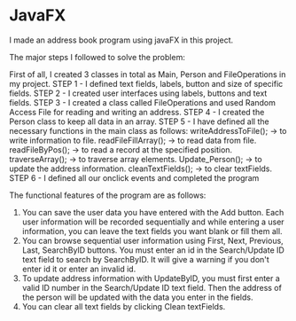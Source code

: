 # JavaFX
I made an address book program using javaFX in this project.

The major steps I followed to solve the problem:

 First of all, I created 3 classes in total as Main, Person and FileOperations in my project. 
STEP 1 - I defined text fields, labels, button and size of specific fields.
STEP 2 - I created user interfaces using labels, buttons and text fields.
STEP 3 - I created a class called FileOperations and used Random Access File for reading and writing an address.
STEP 4 - I created the Person class to keep all data in an array.
STEP 5 - I have defined all the necessary functions in the main class as follows:
writeAddressToFile(); -> to write information to file.
readFileFillArray(); -> to read data from file.
readFileByPos(); -> to read a record at the specified position.
traverseArray(); -> to traverse array elements.
Update_Person(); -> to update the address information.
cleanTextFields(); -> to clear textFields.
STEP 6 - I defined all our onclick events and completed the program 

The functional features of the program are as follows:

1) You can save the user data you have entered with the Add button. Each user information will be recorded sequentially and while entering a user information, you can leave the text fields you want blank or fill them all.
2) You can browse sequential user information using First, Next, Previous, Last, SearchByID buttons. You must enter an id in the Search/Update ID text field to search by SearchByID. It will give a warning if you don't enter id it or enter an invalid id.
3) To update address information with UpdateByID, you must first enter a valid ID number in the Search/Update ID text field. Then the address of the person will be updated with the data you enter in the fields.
4) You can clear all text fields by clicking Clean textFields.
